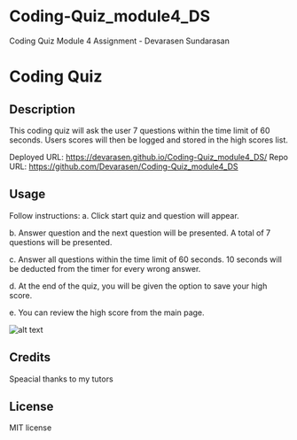 # Coding-Quiz_module4_DS
Coding Quiz Module 4 Assignment - Devarasen Sundarasan


# Coding Quiz

## Description

This coding quiz will ask the user 7 questions within the time limit of 60 seconds. 
Users scores will then be logged and stored in the high scores list.

Deployed URL: https://devarasen.github.io/Coding-Quiz_module4_DS/
Repo URL: https://github.com/Devarasen/Coding-Quiz_module4_DS

## Usage

Follow instructions:
a. Click start quiz and question will appear.

b. Answer question and the next question will be presented. A total of 7 questions will be presented.

c. Answer all questions within the time limit of 60 seconds. 10 seconds will be deducted from the timer for every wrong answer.

d. At the end of the quiz, you will be given the option to save your high score.

e. You can review the high score from the main page.


![alt text](assets/images/screenshot.png)

## Credits

Speacial thanks to my tutors

## License

MIT license
